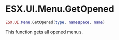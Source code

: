 # ESX.UI.Menu.GetOpened

```lua
ESX.UI.Menu.GetOpened(type, namespace, name)
```

This function gets all opened menus.

